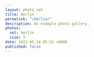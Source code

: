 ```yaml
---
layout: photo_set
title: Berlin
permalink: "/berlin/"
description: An example photo gallery.
photos:
  set: berlin
  size: 3
date: 2022-05-24 05:51 +0000
published: false
---
```

